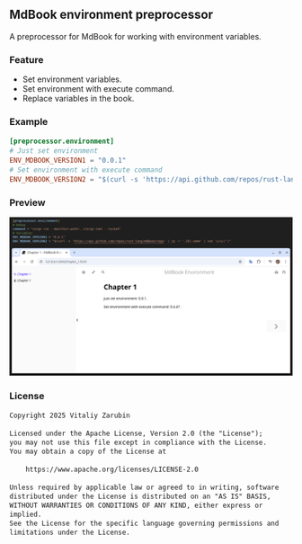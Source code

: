 
## MdBook environment preprocessor

A preprocessor for MdBook for working with environment variables.

### Feature

- Set environment variables.
- Set environment with execute command.
- Replace variables in the book.

### Example

```toml
[preprocessor.environment]
# Just set environment
ENV_MDBOOK_VERSION1 = "0.0.1"
# Set environment with execute command
ENV_MDBOOK_VERSION2 = "$(curl -s 'https://api.github.com/repos/rust-lang/mdBook/tags' | jq -r '.[0].name' | sed 's/v//')"
```

### Preview

![preview](https://github.com/keygenqt/mdbook-environment/raw/main/data/preview.png)

### License

```
Copyright 2025 Vitaliy Zarubin

Licensed under the Apache License, Version 2.0 (the "License");
you may not use this file except in compliance with the License.
You may obtain a copy of the License at

    https://www.apache.org/licenses/LICENSE-2.0

Unless required by applicable law or agreed to in writing, software
distributed under the License is distributed on an "AS IS" BASIS,
WITHOUT WARRANTIES OR CONDITIONS OF ANY KIND, either express or implied.
See the License for the specific language governing permissions and
limitations under the License.
```
